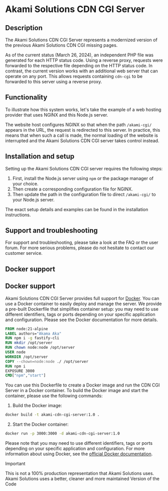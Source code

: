 # Akami Solutions CDN CGI Server

## Description

The Akami Solutions CDN CGI Server represents a modernized version of the previous Akami Solutions CDN CGI missing pages.

As of the current status (March 26, 2024), an independent PHP file was generated for each HTTP status code. 
Using a reverse proxy, requests were forwarded to the respective file depending on the HTTP status code. In contrast, 
the current version works with an additional web server that can operate on any port. This allows requests containing 
`cdn-cgi` to be forwarded to this server using a reverse proxy.

## Functionality

To illustrate how this system works, let's take the example of a web hosting provider that uses NGINX and this Node.js server.

The website host configures NGINX so that when the path `/akami-cgi/` appears in the URL, the request is redirected to this server. 
In practice, this means that when such a call is made, the normal loading of the website is interrupted and the 
Akami Solutions CDN CGI server takes control instead.

## Installation and setup

Setting up the Akami Solutions CDN CGI server requires the following steps:

1. First, install the Node.js server using `npm` or the package manager of your choice.
2. Then create a corresponding configuration file for NGINX.
3. Then update the path in the configuration file to direct `/akami-cgi/` to your Node.js server.

The exact setup details and examples can be found in the installation instructions.

## Support and troubleshooting

For support and troubleshooting, please take a look at the FAQ or the user forum. For more serious problems, 
please do not hesitate to contact our customer service.

## Docker support

## Docker support

Akami Solutions CDN CGI Server provides full support for [Docker](https://www.docker.com/). You can use a Docker 
container to easily deploy and manage the server. We provide a pre-built Dockerfile that simplifies container setup: 
you may need to use different identifiers, tags or ports depending on your specific application and configuration. 
Please see the Docker documentation for more details.

```dockerfile
FROM node:21-alpine
LABEL authors="Akama Aka"
RUN npm i -g fastify-cli
RUN mkdir /opt/server
RUN chown node:node /opt/server
USER node
WORKDIR /opt/server
COPY --chown=node:node ./ /opt/server
RUN npm i
EXPOSURE 3000
CMD["npm","start"]
```

You can use this Dockerfile to create a Docker image and run the CDN CGI Server in a Docker container. 
To build the Docker image and start the container, please use the following commands:

1. Build the Docker image:

```bash
docker build -t akami-cdn-cgi-server:1.0 .
```

2. Start the Docker container:

```bash
docker run -p 3000:3000 -d akami-cdn-cgi-server:1.0
```

Please note that you may need to use different identifiers, tags or ports depending on your specific application and 
configuration. For more information about using Docker, see the [official Docker documentation](https://docs.docker.com/get-started/overview/).


> [!IMPORTANT]
> This is not a 100% production representation that Akami Solutions uses. Akami Solutions uses a better, cleaner and more maintained Version of the Code